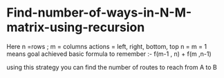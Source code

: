 # Find-number-of-ways-in-N-M-matrix-using-recursion
Here n =rows ; m = columns
actions = left, right, bottom, top
n = m = 1 means goal achieved
basic formula to remember :- 
f(m-1 , n) + f(m ,n-1)

using this strategy you can find the number of routes to reach from A to B
